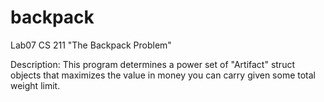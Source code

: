 # backpack
Lab07 CS 211
"The Backpack Problem"

  Description:
  This program determines a power set of "Artifact" struct objects that maximizes the value in money you can carry given some total weight limit.

